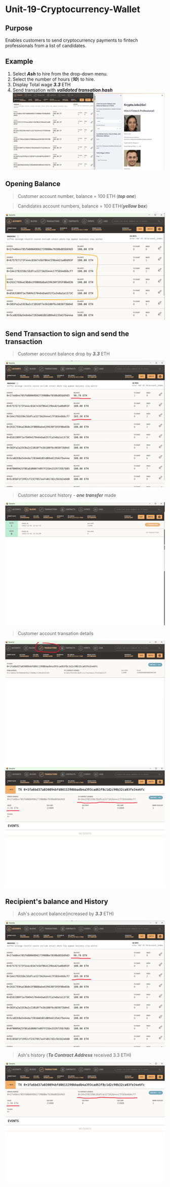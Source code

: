 # Unit-19-Cryptocurrency-Wallet

## Purpose

Enables customers to send cryptocurrency payments to fintech professionals from a list of candidates.

## Example
1. Select ***Ash*** to hire from the drop-down menu.  
2. Select the number of hours (***10***) to hire. 
3. Display Total wage ***3.3*** ETH
4. Send transation with ***validated transation hash***
![demo](Images/demo.gif)

## Opening Balance

> Customer account number, balance = 100 ETH (***top one***)

> Candidates account numbers, balance = 100 ETH(***yellow box***)

![opening](Images/opening.png)

## Send Transaction to sign and send the transaction

> Customer account balance drop by ***3.3*** ETH

![balance](Images/balance.png)

> Customer account history - ***one transfer*** made

![history](Images/block_history.png)

> Customer account transation details

![transation](Images/transation.png)
![details](Images/transation_detail.png)

## Recipient's balance and History

> Ash's account balance(increased by ***3.3*** ETH)

![](Images/balance.png)

> Ash's history (***To Contract Address*** received 3.3 ETH)

![](Images/transation_detail.png)